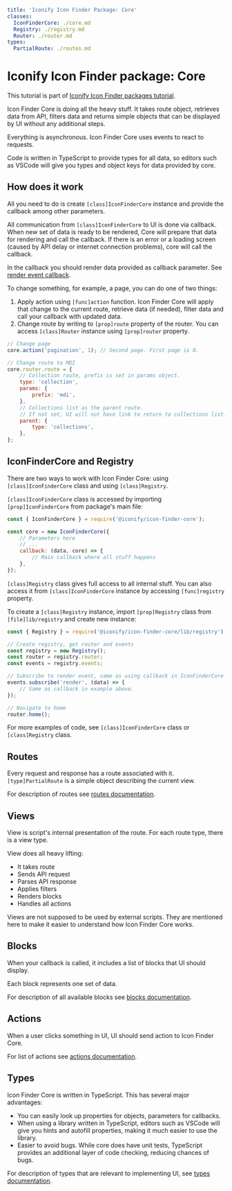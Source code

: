 ```yaml
title: 'Iconify Icon Finder Package: Core'
classes:
  IconFinderCore: ./core.md
  Registry: ./registry.md
  Router: ./router.md
types:
  PartialRoute: ./routes.md
```

# Iconify Icon Finder package: Core

This tutorial is part of [Iconify Icon Finder packages tutorial](../index.md).

Icon Finder Core is doing all the heavy stuff. It takes route object, retrieves data from API, filters data and returns simple objects that can be displayed by UI without any additional steps.

Everything is asynchronous. Icon Finder Core uses events to react to requests.

Code is written in TypeScript to provide types for all data, so editors such as VSCode will give you types and object keys for data provided by core.

## How does it work

All you need to do is create `[class]IconFinderCore` instance and provide the callback among other parameters.

All communication from `[class]IconFinderCore` to UI is done via callback. When new set of data is ready to be rendered, Core will prepare that data for rendering and call the callback. If there is an error or a loading screen (caused by API delay or internet connection problems), core will call the callback.

In the callback you should render data provided as callback parameter. See [render event callback](./render.md).

To change something, for example, a page, you can do one of two things:

1. Apply action using `[func]action` function. Icon Finder Core will apply that change to the current route, retrieve data (if needed), filter data and call your callback with updated data.
2. Change route by writing to `[prop]route` property of the router. You can access `[class]Router` instance using `[prop]router` property.

```js
// Change page
core.action('pagination', 1); // Second page. First page is 0.
```

```js
// Change route to MDI
core.router.route = {
	// Collection route, prefix is set in params object.
	type: 'collection',
	params: {
		prefix: 'mdi',
	},
	// Collections list as the parent route.
	// If not set, UI will not have link to return to collections list.
	parent: {
		type: 'collections',
	},
};
```

## IconFinderCore and Registry

There are two ways to work with Icon Finder Core: using `[class]IconFinderCore` class and using `[class]Registry`.

`[class]IconFinderCore` class is accessed by importing `[prop]IconFinderCore` from package's main file:

```js
const { IconFinderCore } = require('@iconify/icon-finder-core');

const core = new IconFinderCore({
	// Parameters here
	// ...
	callback: (data, core) => {
		// Main callback where all stuff happens
	},
});
```

`[class]Registry` class gives full access to all internal stuff. You can also access it from `[class]IconFinderCore` instance by accessing `[func]registry` property.

To create a `[class]Registry` instance, import `[prop]Registry` class from `[file]lib/registry` and create new instance:

```js
const { Registry } = require('@iconify/icon-finder-core/lib/registry');

// Create registry, get router and events
const registry = new Registry();
const router = registry.router;
const events = registry.events;

// Subscribe to render event, same as using callback in IconFinderCore example above
events.subscribe('render', (data) => {
	// Same as callback in example above.
});

// Navigate to home
router.home();
```

For more examples of code, see `[class]IconFinderCore` class or `[class]Registry` class.

## Routes

Every request and response has a route associated with it. `[type]PartialRoute` is a simple object describing the current view.

For description of routes see [routes documentation](./routes.md).

## Views

View is script's internal presentation of the route. For each route type, there is a view type.

View does all heavy lifting:

- It takes route
- Sends API request
- Parses API response
- Applies filters
- Renders blocks
- Handles all actions

Views are not supposed to be used by external scripts. They are mentioned here to make it easier to understand how Icon Finder Core works.

## Blocks

When your callback is called, it includes a list of blocks that UI should display.

Each block represents one set of data.

For description of all available blocks see [blocks documentation](./blocks.md).

## Actions

When a user clicks something in UI, UI should send action to Icon Finder Core.

For list of actions see [actions documentation](./actions.md).

## Types

Icon Finder Core is written in TypeScript. This has several major advantages:

- You can easily look up properties for objects, parameters for callbacks.
- When using a library written in TypeScript, editors such as VSCode will give you hints and autofill properties, making it much easier to use the library.
- Easier to avoid bugs. While core does have unit tests, TypeScript provides an additional layer of code checking, reducing chances of bugs.

For description of types that are relevant to implementing UI, see [types documentation](./types.md).
